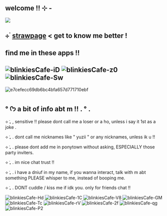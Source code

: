 ##  welcome !! ⊹ - 

![](https://komarev.com/ghpvc/?username=litteryzu&color=641c41&style=for-the-badge&label=PROFILE+VIEWS) 


## ⊹ ࣪  [strawpage](https://read-before-int.straw.page)  < get to know me better !

## find me in these apps !!

##  ![blinkiesCafe-iD](https://github.com/user-attachments/assets/d0891f7a-7475-4450-9687-c7d34cc70e2d)  ![blinkiesCafe-z0](https://github.com/user-attachments/assets/52a5be27-51bc-46c0-90fd-14d4fae3d05e)  ![blinkiesCafe-Sw](https://github.com/user-attachments/assets/506826cd-70fe-4b7d-ab35-81ef39a35e8c)



![e7cefecc69db6bc4bfa657d771710ebf](https://github.com/user-attachments/assets/209c2172-6b7f-4a67-b300-d86832885c2a)


## ° ᡣ𐭩 a bit of info abt m !! . ° . 

⟡ ݁₊  , sensitive !! please dont call me a loser or a ho, unless i say it 1st as a joke .

⟡ ݁₊ . dont call me nicknames like " yuzii " or any nicknames, unless ik u !! 

⟡ ݁₊ . please dont add me in ponytown without asking, ESPECIALLY those party inviters.

⟡ ݁₊ . im nice chat trust !! 

⟡ ݁₊ . i have a dniuf in my name, if you wanna interact, talk with m abt something PLEASE whisper to me, instead of booping me.

⟡ ݁₊ . DONT cuddle / kiss me if idk you. only for friends chat !!

![blinkiesCafe-Hd](https://github.com/user-attachments/assets/7c3f7130-277b-4c38-a032-7878c2145fe0)
![blinkiesCafe-1C](https://github.com/user-attachments/assets/bce826df-0a38-4853-8ce8-842099260127) ![blinkiesCafe-V8](https://github.com/user-attachments/assets/38dedce4-456d-42c4-9bde-5654e58d8aef) ![blinkiesCafe-GM](https://github.com/user-attachments/assets/bf577cde-8173-4cd0-82e1-9b46f6629e08) ![blinkiesCafe-Tc](https://github.com/user-attachments/assets/b3787366-aa6f-4332-b2ca-e41c2e277a5f)
![blinkiesCafe-rV](https://github.com/user-attachments/assets/c28f8fc8-8b04-4c31-aed9-6299bed7b944) ![blinkiesCafe-2f](https://github.com/user-attachments/assets/d4347d6f-6432-4063-9ad1-c3a288fa97da) ![blinkiesCafe-qg](https://github.com/user-attachments/assets/12b6f701-74ed-4d42-8d28-171d152fc9eb) ![blinkiesCafe-P2](https://github.com/user-attachments/assets/28776bc0-8604-4d37-8294-61fa6f1708ae)












